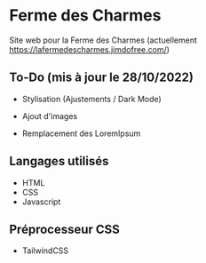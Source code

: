 # Ferme des Charmes

Site web pour la Ferme des Charmes (actuellement https://lafermedescharmes.jimdofree.com/)

## To-Do (mis à jour le 28/10/2022)

- Stylisation (Ajustements / Dark Mode)

- Ajout d'images

- Remplacement des LoremIpsum


## Langages utilisés

- HTML
- CSS
- Javascript

## Préprocesseur CSS

- TailwindCSS

